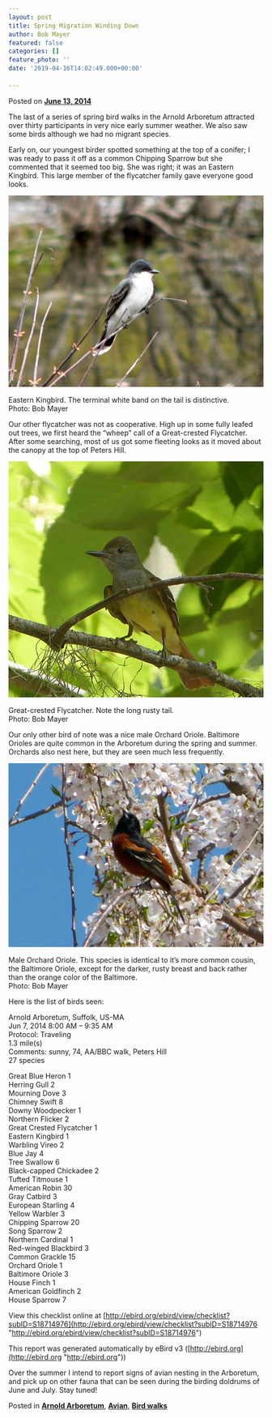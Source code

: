 ```yaml
---
layout: post
title: Spring Migration Winding Down
author: Bob Mayer
featured: false
categories: []
feature_photo: ''
date: '2019-04-16T14:02:49.000+00:00'

---
```

Posted on [**June 13, 2014**](http://www.arbotopia.com/spring-migration-winding-down/ "1:02 pm")

The last of a series of spring bird walks in the Arnold Arboretum attracted over thirty participants in very nice early summer weather. We also saw some birds although we had no migrant species.

Early on, our youngest birder spotted something at the top of a conifer; I was ready to pass it off as a common Chipping Sparrow but she commented that it seemed too big. She was right; it was an Eastern Kingbird. This large member of the flycatcher family gave everyone good looks.

![](/images/P1010595-1.jpg)

Eastern Kingbird. The terminal white band on the tail is distinctive.  
Photo: Bob Mayer

Our other flycatcher was not as cooperative. High up in some fully leafed out trees, we first heard the “wheep” call of a Great-crested Flycatcher. After some searching, most of us got some fleeting looks as it moved about the canopy at the top of Peters Hill.

![](/images/P1050611.jpg)

Great-crested Flycatcher. Note the long rusty tail.  
Photo: Bob Mayer

Our only other bird of note was a nice male Orchard Oriole. Baltimore Orioles are quite common in the Arboretum during the spring and summer. Orchards also nest here, but they are seen much less frequently.

![](/images/P1080351-1.jpg)

Male Orchard Oriole. This species is identical to it’s more common cousin, the Baltimore Oriole, except for the darker, rusty breast and back rather than the orange color of the Baltimore.  
Photo: Bob Mayer

Here is the list of birds seen:

Arnold Arboretum, Suffolk, US-MA  
Jun 7, 2014 8:00 AM – 9:35 AM  
Protocol: Traveling  
1\.3 mile(s)  
Comments: sunny, 74, AA/BBC walk, Peters Hill  
27 species

Great Blue Heron 1  
Herring Gull 2  
Mourning Dove 3  
Chimney Swift 8  
Downy Woodpecker 1  
Northern Flicker 2  
Great Crested Flycatcher 1  
Eastern Kingbird 1  
Warbling Vireo 2  
Blue Jay 4  
Tree Swallow 6  
Black-capped Chickadee 2  
Tufted Titmouse 1  
American Robin 30  
Gray Catbird 3  
European Starling 4  
Yellow Warbler 3  
Chipping Sparrow 20  
Song Sparrow 2  
Northern Cardinal 1  
Red-winged Blackbird 3  
Common Grackle 15  
Orchard Oriole 1  
Baltimore Oriole 3  
House Finch 1  
American Goldfinch 2  
House Sparrow 7

View this checklist online at [http://ebird.org/ebird/view/checklist?subID=S18714976](http://ebird.org/ebird/view/checklist?subID=S18714976 "http://ebird.org/ebird/view/checklist?subID=S18714976")

This report was generated automatically by eBird v3 ([http://ebird.org](http://ebird.org "http://ebird.org"))

Over the summer I intend to report signs of avian nesting in the Arboretum, and pick up on other fauna that can be seen during the birding doldrums of June and July. Stay tuned!

Posted in [**Arnold Arboretum**](http://www.arbotopia.com/category/arboretum/), [**Avian**](http://www.arbotopia.com/category/avian/), [**Bird walks**](http://www.arbotopia.com/category/bird-walks/)